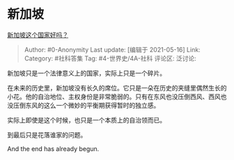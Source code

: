 # 新加坡
[新加坡这个国家好吗？](https://www.zhihu.com/question/311579031/answer/985648932)

> Author: #0-Anonymity
> Last update: [编辑于 2021-05-16]
> Link:
> Category: #社科答集
> Tag: #4-世界史/4A-社科
> 评论区:
> 泛讨论:

新加坡只是一个法律意义上的国家，实际上只是一个碎片。

在未来的历史里，新加坡没有长久的席位。它只是一朵在历史的夹缝里偶然生长的小花。他的自治地位、主权身份是非常脆弱的。只有在东风也没压倒西风、西风也没压倒东风的这么一个微妙的平衡期获得暂时的独立感。

实际上即使是这个时候，也只是一个本质上的自治领而已。

到最后只是花落谁家的问题。

And the end has already begun.
